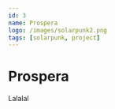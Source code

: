 ```yaml
---
id: 3
name: Prospera
logo: /images/solarpunk2.png
tags: [solarpunk, project]
---
```


# Prospera

Lalalal

